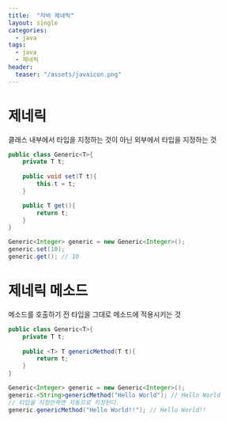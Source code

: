 ```yaml
---
title:  "자바 제네릭"
layout: single
categories:
  - java
tags:
  - java
  - 제네릭
header:
  teaser: "/assets/javaicon.png"
---
```


# 제네릭
클래스 내부에서 타입을 지정하는 것이 아닌 외부에서 타입을 지정하는 것

```java
public class Generic<T>{
    private T t;
    
    public void set(T t){
        this.t = t;
    }

    public T get(){
        return t;
    }
}

Generic<Integer> generic = new Generic<Integer>();
generic.set(10);
generic.get(); // 10
```

# 제네릭 메소드
메소드를 호출하기 전 타입을 그대로 메소드에 적용시키는 것

```java
public class Generic<T>{
    private T t;
    
    public <T> T genericMethod(T t){
        return t;
    }
}

Generic<Integer> generic = new Generic<Integer>();
generic.<String>genericMethod("Hello World"); // Hello World
// 타입을 지정안하면 자동으로 지정된다.
generic.genericMethod("Hello World!!"); // Hello World!! 
```


